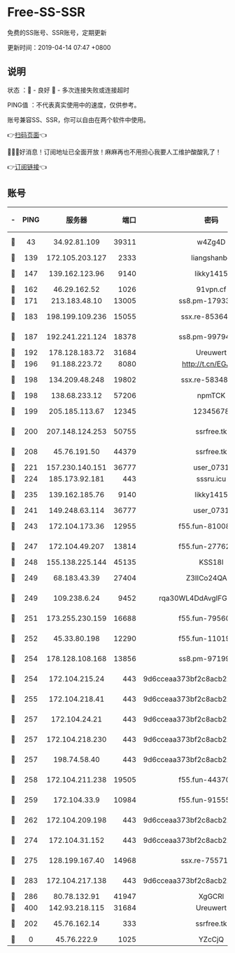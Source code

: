 # Free-SS-SSR

免费的SS账号、SSR账号，定期更新

更新时间：2019-04-14 07:47 +0800

## 说明

状态     ：🙂 - 良好 🙁 - 多次连接失败或连接超时

PING值   ：不代表真实使用中的速度，仅供参考。

账号兼容SS、SSR，你可以自由在两个软件中使用。

👉[扫码页面](https://liesauer.github.io/Free-SS-SSR/)👈

🎉🎉🎉好消息！订阅地址已全面开放！麻麻再也不用担心我要人工维护酸酸乳了！

👉[订阅链接](https://www.liesauer.net/yogurt/subscribe?ACCESS_TOKEN=DAYxR3mMaZAsaqUb)👈

## 账号

|-|PING|服务器|端口|密码|加密方式|区域|
|:----:|:----:|:-----:|-----:|:----:|:----:|:----:|
|🙂|43|34.92.81.109|39311|w4Zg4D|chacha20-ietf|US|
|🙂|139|172.105.203.127|2333|liangshanbo|chacha20|JP|
|🙂|147|139.162.123.96|9140|likky1415|aes-256-cfb|JP|
|🙂|162|46.29.162.52|1026|91vpn.cf|rc4-md5|RU|
|🙂|171|213.183.48.10|13005|ss8.pm-17933646|rc4-md5|RU|
|🙂|183|198.199.109.236|15055|ssx.re-85364694|aes-256-cfb|US|
|🙂|187|192.241.221.124|18378|ss8.pm-99794211|aes-256-cfb|US|
|🙂|192|178.128.183.72|31684|Ureuwert|chacha20|US|
|🙂|196|91.188.223.72|8080|http://t.cn/EGJIyrl|rc4-md5|RU|
|🙂|198|134.209.48.248|19802|ssx.re-58348307|aes-256-cfb|US|
|🙂|198|138.68.233.12|57206|npmTCK|rc4-md5|US|
|🙂|199|205.185.113.67|12345|12345678|aes-256-cfb|US|
|🙂|200|207.148.124.253|50755|ssrfree.tk|aes-256-cfb|SG|
|🙂|208|45.76.191.50|44379|ssrfree.tk|aes-256-cfb|SG|
|🙂|221|157.230.140.151|36777|user_0731|chacha20|US|
|🙂|224|185.173.92.181|443|sssru.icu|rc4-md5|RU|
|🙂|235|139.162.185.76|9140|likky1415|aes-256-cfb|DE|
|🙂|241|149.248.63.114|36777|user_0731|chacha20|CA|
|🙂|243|172.104.173.36|12955|f55.fun-81008774|aes-256-cfb|SG|
|🙂|247|172.104.49.207|13814|f55.fun-27762527|aes-256-cfb|SG|
|🙂|248|155.138.225.144|45135|KSS18l|rc4-md5|US|
|🙂|249|68.183.43.39|27404|Z3IICo24QAHu|aes-256-cfb|GB|
|🙂|249|109.238.6.24|9452|rqa30WL4DdAvgIFG6Fs3znzTa|aes-256-cfb|FR|
|🙂|251|173.255.230.159|16688|f55.fun-79560972|aes-256-cfb|US|
|🙂|252|45.33.80.198|12290|f55.fun-11019774|aes-256-cfb|US|
|🙂|254|178.128.108.168|13856|ss8.pm-97199813|aes-256-cfb|SG|
|🙂|254|172.104.215.24|443|9d6cceaa373bf2c8acb22e60b6a58be6|aes-256-cfb|US|
|🙂|255|172.104.218.41|443|9d6cceaa373bf2c8acb22e60b6a58be6|aes-256-cfb|US|
|🙂|257|172.104.24.21|443|9d6cceaa373bf2c8acb22e60b6a58be6|aes-256-cfb|US|
|🙂|257|172.104.218.230|443|9d6cceaa373bf2c8acb22e60b6a58be6|aes-256-cfb|US|
|🙂|257|198.74.58.40|443|9d6cceaa373bf2c8acb22e60b6a58be6|aes-256-cfb|US|
|🙂|258|172.104.211.238|19505|f55.fun-44370256|aes-256-cfb|US|
|🙂|259|172.104.33.9|10984|f55.fun-91555287|aes-256-cfb|SG|
|🙂|262|172.104.209.198|443|9d6cceaa373bf2c8acb22e60b6a58be6|aes-256-cfb|US|
|🙂|274|172.104.31.152|443|9d6cceaa373bf2c8acb22e60b6a58be6|aes-256-cfb|US|
|🙂|275|128.199.167.40|14968|ssx.re-75571963|aes-256-cfb|SG|
|🙂|283|172.104.217.138|443|9d6cceaa373bf2c8acb22e60b6a58be6|aes-256-cfb|US|
|🙂|286|80.78.132.91|41947|XgGCRl|rc4-md5|DE|
|🙂|400|142.93.218.115|31684|Ureuwert|chacha20|IN|
|🙂|202|45.76.162.14|333|ssrfree.tk|aes-256-cfb|SG|
|🙁|0|45.76.222.9|1025|YZcCjQ|rc4-md5|JP|
